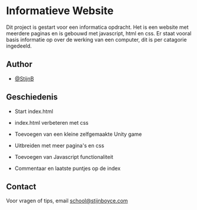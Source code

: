 
# Informatieve Website

Dit project is gestart voor een informatica opdracht. Het is een website met meerdere paginas en is gebouwd met javascript, html en css. Er staat vooral basis informatie op over de werking van een computer, dit is per catagorie ingedeeld.



## Author

- [@StijnB](https://www.github.com/StijnB0000)


## Geschiedenis 

- Start index.html

- index.html verbeteren met css

- Toevoegen van een kleine zelfgemaakte Unity game

- Uitbreiden met meer pagina's en css

- Toevoegen van Javascript functionaliteit

- Commentaar en laatste puntjes op de index



## Contact

Voor vragen of tips, email school@stijnboyce.com


